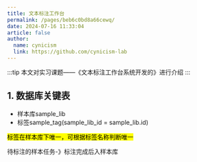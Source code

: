 ```yaml
---
title: 文本标注工作台
permalink: /pages/beb6c0bd8a66cewq/
date: 2024-07-16 11:33:04
article: false
author:
  name: cynicism
  link: https://github.com/cynicism-lab
---
```

:::tip
本文对实习课题——《文本标注工作台系统开发的》进行介绍
:::

## 1. 数据库关键表
- 样本库sample_lib
- 标签sample_tag(sample_lib_id = sample_lib.id)

<mark>标签在样本库下唯一，可根据标签名称判断唯一</mark>

待标注的样本任务-》标注完成后入样本库